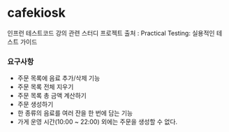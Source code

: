 # cafekiosk
인프런 테스트코드 강의 관련 스터디 프로젝트
출처 : Practical Testing: 실용적인 테스트 가이드

### 요구사항
 - 주문 목록에 음료 추가/삭제 기능
 - 주문 목록 전체 지우기
 - 주문 목록 총 금액 계산하기
 - 주문 생성하기
 - 한 종류의 음료를 여러 잔을 한 번에 담는 기능
 - 가게 운영 시간(10:00 ~ 22:00) 외에는 주문을 생성할 수 없다.